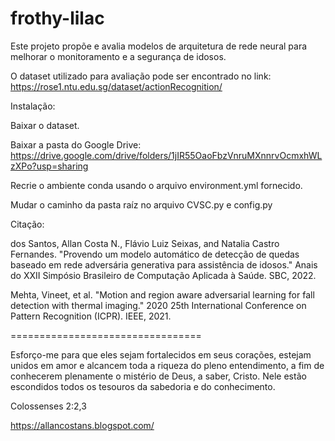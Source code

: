 # frothy-lilac
Este projeto propõe e avalia modelos de arquitetura de rede neural para melhorar o monitoramento e a segurança de idosos. 

O dataset utilizado para avaliação pode ser encontrado no link: https://rose1.ntu.edu.sg/dataset/actionRecognition/

Instalação:

Baixar o dataset.

Baixar a pasta do Google Drive: https://drive.google.com/drive/folders/1jIR55OaoFbzVnruMXnnrvOcmxhWLzXPo?usp=sharing

Recrie o ambiente conda usando o arquivo environment.yml fornecido.

Mudar o caminho da pasta raíz no arquivo CVSC.py e config.py

Citação:

dos Santos, Allan Costa N., Flávio Luiz Seixas, and Natalia Castro Fernandes. "Provendo um modelo automático de detecção de quedas baseado em rede adversária generativa para assistência de idosos." Anais do XXII Simpósio Brasileiro de Computação Aplicada à Saúde. SBC, 2022.

Mehta, Vineet, et al. "Motion and region aware adversarial learning for fall detection with thermal imaging." 2020 25th International Conference on Pattern Recognition (ICPR). IEEE, 2021.

=================================

Esforço-me para que eles sejam fortalecidos em seus corações, estejam unidos em amor e alcancem toda a riqueza do pleno entendimento, a fim de conhecerem plenamente o mistério de Deus, a saber, Cristo.
Nele estão escondidos todos os tesouros da sabedoria e do conhecimento. 

Colossenses 2:2,3

https://allancostans.blogspot.com/
